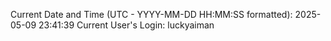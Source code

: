 Current Date and Time (UTC - YYYY-MM-DD HH:MM:SS formatted): 2025-05-09 23:41:39
Current User's Login: luckyaiman

